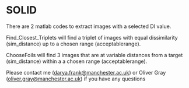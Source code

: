 # SOLID

There are 2 matlab codes to extract images with a selected DI value.

Find_Closest_Triplets will find a triplet of images with equal dissimilarity (sim_distance) up to a chosen range (acceptablerange).

ChooseFoils will find 3 images that are at variable distances from a target (sim_distance) within a  a chosen range (acceptablerange).

Please contact me (darya.frank@manchester.ac.uk) or Oliver Gray (oliver.gray@manchester.ac.uk) if you have any questions
